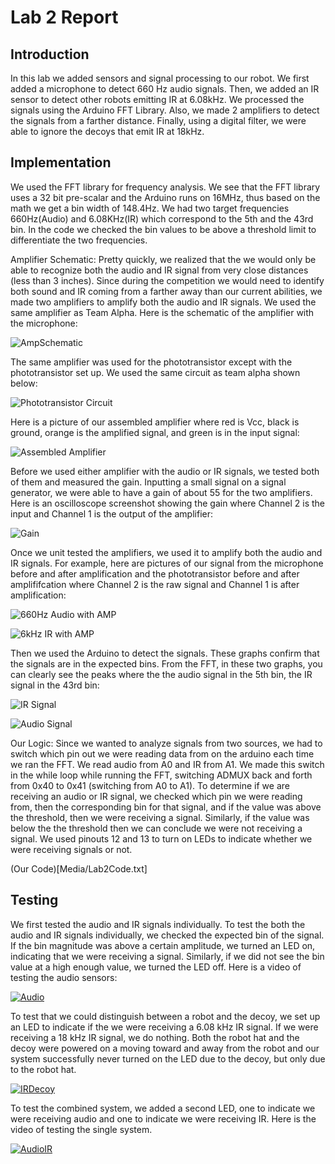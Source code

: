# Lab 2 Report

## Introduction
In this lab we added sensors and signal processing to our robot. We first added a microphone to detect 660 Hz audio signals. Then, we added an IR sensor to detect other robots emitting IR at 6.08kHz. We processed the signals using the Arduino FFT Library. Also, we made 2 amplifiers to detect the signals from a farther distance. Finally, using a digital filter, we were able to ignore the decoys that emit IR at 18kHz.

## Implementation
We used the FFT library for frequency analysis. We see that the FFT library uses a 32 bit pre-scalar and the Arduino runs on 16MHz, thus based on the math we get a bin width of 148.4Hz. We had two target frequencies 660Hz(Audio) and 6.08KHz(IR) which correspond to the 5th and the 43rd bin. In the code we checked the bin values to be above a threshold limit to differentiate the two frequencies.

Amplifier Schematic:
Pretty quickly, we realized that the we would only be able to recognize both the audio and IR signal from very close distances (less than 3 inches). Since during the competition we would need to identify both sound and IR coming from a farther away than our current abilities, we made two amplifiers to amplify both the audio and IR signals. We used the same amplifier as Team Alpha. Here is the schematic of the amplifier with the microphone:

![AmpSchematic](Media/AmpSchematic.PNG)

The same amplifier was used for the phototransistor except with the phototransistor set up. We used the same circuit as team alpha shown below:

![Phototransistor Circuit](Media/Phototransistor.png)

Here is a picture of our assembled amplifier where red is Vcc, black is ground, orange is the amplified signal, and green is in the input signal:

![Assembled Amplifier](Media/IMG_8591.JPG)

Before we used either amplifier with the audio or IR signals, we tested both of them and measured the gain. Inputting a small signal on a signal generator, we were able to have a gain of about 55 for the two amplifiers. Here is an oscilloscope screenshot showing the gain where Channel 2 is the input and Channel 1 is the output of the amplifier:

![Gain](Media/Gain.png)

Once we unit tested the amplifiers, we used it to amplify both the audio and IR signals. For example, here are pictures of our signal from the microphone before and after amplification and the phototransistor before and after amplififcation where Channel 2 is the raw signal and Channel 1 is after amplification:

![660Hz Audio with AMP](Media/660HzAudiowithAMP.png)

![6kHz IR with AMP](Media/6kHzIRwithAmp.png)

Then we used the Arduino to detect the signals. These graphs confirm that the signals are in the expected bins. From the FFT, in these two graphs, you can clearly see the peaks where the the audio signal in the 5th bin, the IR signal in the 43rd bin:

![IR Signal](Media/IR_Signal.png)

![Audio Signal](Media/Audio_Signal.png)

Our Logic: Since we wanted to analyze signals from two sources, we had to switch which pin out we were reading data from on the arduino each time we ran the FFT. We read audio from A0 and IR from A1. We made this switch in the while loop while running the FFT, switching ADMUX back and forth from 0x40 to 0x41 (switching from A0 to A1). To determine if we are receiving an audio or IR signal, we checked which pin we were reading from, then the corresponding bin for that signal, and if the value was above the threshold, then we were receiving a signal. Similarly, if the value was below the the threshold then we can conclude we were not receiving a signal. We used pinouts 12 and 13 to turn on LEDs to indicate whether we were receiving signals or not.

(Our Code)[Media/Lab2Code.txt]


## Testing
We first tested the audio and IR signals individually. To test the both the audio and IR signals individually, we checked the expected bin of the signal. If the bin magnitude was above a certain amplitude, we turned an LED on, indicating that we were receiving a signal. Similarly, if we did not see the bin value at a high enough value, we turned the LED off. Here is a video of testing the audio sensors:

[![Audio](http://img.youtube.com/vi/_ZcNHMHUNOg/0.jpg)](http://www.youtube.com/watch?v=_ZcNHMHUNOg)

To test that we could distinguish between a robot and the decoy, we set up an LED to indicate if the we were receiving a 6.08 kHz IR signal. If we were receiving a 18 kHz IR signal, we do nothing. Both the robot hat and the decoy were powered on a moving toward and away from the robot and our system successfully never turned on the LED due to the decoy, but only due to the robot hat.

[![IRDecoy](http://img.youtube.com/vi/bU6DcMbJmxA/0.jpg)](http://www.youtube.com/watch?v=bU6DcMbJmxA)

To test the combined system, we added a second LED, one to indicate we were receiving audio and one to indicate we were receiving IR. Here is the video of testing the single system.

[![AudioIR](http://img.youtube.com/vi/3XAn1rwMJDE/0.jpg)](http://www.youtube.com/watch?v=3XAn1rwMJDE)



